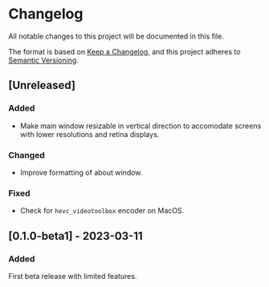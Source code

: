 # Changelog

All notable changes to this project will be documented in this file.

The format is based on [Keep a Changelog](https://keepachangelog.com/en/1.0.0/), and this project adheres to [Semantic Versioning](https://semver.org/spec/v2.0.0.html).

## [Unreleased]

### Added
- Make main window resizable in vertical direction to accomodate screens with lower resolutions and retina displays.

### Changed
- Improve formatting of about window.

### Fixed
- Check for `hevc_videotoolbox` encoder on MacOS.





## [0.1.0-beta1] - 2023-03-11

### Added
First beta release with limited features.
